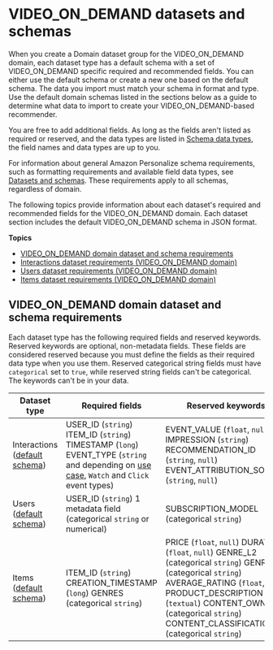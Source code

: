 # VIDEO\_ON\_DEMAND datasets and schemas<a name="VIDEO-ON-DEMAND-datasets-and-schemas"></a>

 When you create a Domain dataset group for the VIDEO\_ON\_DEMAND domain, each dataset type has a default schema with a set of VIDEO\_ON\_DEMAND specific required and recommended fields\. You can either use the default schema or create a new one based on the default schema\. The data you import must match your schema in format and type\. Use the default domain schemas listed in the sections below as a guide to determine what data to import to create your VIDEO\_ON\_DEMAND\-based recommender\.

You are free to add additional fields\. As long as the fields aren't listed as required or reserved, and the data types are listed in [Schema data types](how-it-works-dataset-schema.md#personalize-datatypes), the field names and data types are up to you\.

For information about general Amazon Personalize schema requirements, such as formatting requirements and available field data types, see [Datasets and schemas](how-it-works-dataset-schema.md)\. These requirements apply to all schemas, regardless of domain\.

 The following topics provide information about each dataset's required and recommended fields for the VIDEO\_ON\_DEMAND domain\. Each dataset section includes the default VIDEO\_ON\_DEMAND schema in JSON format\. 

**Topics**
+ [VIDEO\_ON\_DEMAND domain dataset and schema requirements](#VIDEO-ON-DEMAND-dataset-requirements)
+ [Interactions dataset requirements \(VIDEO\_ON\_DEMAND domain\)](VIDEO-ON-DEMAND-interactions-dataset.md)
+ [Users dataset requirements \(VIDEO\_ON\_DEMAND domain\)](VIDEO-ON-DEMAND-users-dataset.md)
+ [Items dataset requirements \(VIDEO\_ON\_DEMAND domain\)](VIDEO-ON-DEMAND-items-dataset.md)

## VIDEO\_ON\_DEMAND domain dataset and schema requirements<a name="VIDEO-ON-DEMAND-dataset-requirements"></a>

Each dataset type has the following required fields and reserved keywords\. Reserved keywords are optional, non\-metadata fields\. These fields are considered reserved because you must define the fields as their required data type when you use them\. Reserved categorical string fields must have `categorical` set to `true`, while reserved string fields can't be categorical\. The keywords can't be in your data\.


| Dataset type | Required fields | Reserved keywords | 
| --- | --- | --- | 
| Interactions \([default schema](VIDEO-ON-DEMAND-interactions-dataset.md#VIDEO-ON-DEMAND-interactions-schema)\) |  USER\_ID \(`string`\) ITEM\_ID \(`string`\) TIMESTAMP \(`long`\) EVENT\_TYPE \(`string` and depending on [use case](domain-use-cases.md), `Watch` and `Click` event types\)  |  EVENT\_VALUE \(`float`, `null`\) IMPRESSION \(`string`\) RECOMMENDATION\_ID \(`string`, `null`\) EVENT\_ATTRIBUTION\_SOURCE \(`string`, `null`\)  | 
| Users \([default schema](VIDEO-ON-DEMAND-users-dataset.md#VIDEO-ON-DEMAND-users-dataset-schema)\) |  USER\_ID \(`string`\) 1 metadata field \(categorical `string` or numerical\)  |  SUBSCRIPTION\_MODEL \(categorical `string`\)  | 
| Items \([default schema](VIDEO-ON-DEMAND-items-dataset.md#VIDEO-ON-DEMAND-items-dataset-schema)\) |  ITEM\_ID \(`string`\) CREATION\_TIMESTAMP \(`long`\) GENRES \(categorical `string`\)  |   PRICE \(`float`, `null`\) DURATION \(`float`, `null`\) GENRE\_L2 \(categorical `string`\) GENRE\_L3 \(categorical `string`\) AVERAGE\_RATING \(`float`, `null`\) PRODUCT\_DESCRIPTION \(`textual`\) CONTENT\_OWNER \(categorical `string`\) CONTENT\_CLASSIFICATION \(categorical `string`\)  | 